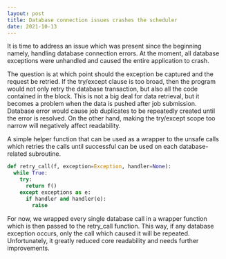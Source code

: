```yaml
---
layout: post
title: Database connection issues crashes the scheduler
date: 2021-10-13
---
```


It is time to address an issue which was present since the beginning
namely, handling database connection errors. At the moment, all
database exceptions were unhandled and caused the entire application
to crash.

The question is at which point should the exception be
captured and the request be retried. If the try/except clause
is too broad, then the program would not only retry the database
transaction, but also all the code contained in the block.
This is not a big deal for data retrieval, but it becomes a problem
when the data is pushed after job submission. Database error would
cause job duplicates to be repeatedly created until the error is
resolved. On the other hand, making the try/except scope too narrow
will negatively affect readability.

A simple helper function that can be used as a wrapper to the unsafe
calls which retries the calls until successful can be used on each
database-related subroutine.

~~~python
def retry_call(f, exception=Exception, handler=None):
  while True:
    try:
      return f()
    except exceptions as e:
      if handler and handler(e):
        raise
~~~

For now, we wrapped every single database call in a wrapper function
which is then passed to the retry_call function. This way, if any
database exception occurs, only the call which caused it will be
repeated. Unfortunately, it greatly reduced core readability and
needs further improvements.
